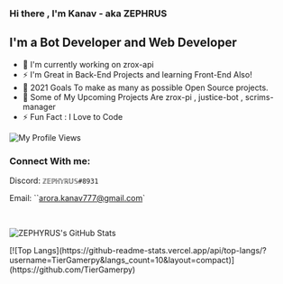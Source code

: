 ### Hi there , I'm Kanav - aka ZEPHRUS




## I'm a Bot Developer and Web Developer
- 🤖 I'm currently working on zrox-api
- ⚡ I'm Great in Back-End Projects and learning Front-End Also!
- 🥅 2021 Goals To make as many as possible Open Source projects.
- 🤖 Some of My Upcoming Projects Are  zrox-pi , justice-bot , scrims-manager
- ⚡ Fun Fact : I Love to Code

![My Profile Views](https://komarev.com/ghpvc/?username=CYBR-DEMON)

### Connect With me: 



Discord: ``ℤ𝔼ℙℍ𝕐ℝ𝕌𝕊#8931``

Email: ``arora.kanav777@gmail.com`
  

   
 
<br>

<p align="left">
<img alt="ZEPHYRUS's GitHub Stats" src="https://github-readme-stats.vercel.app/api?username=CYBR-DEMON&include_all_commits=true&count_private=true&show_icons=true&line_height=20&title_color=7A7ADB&icon_color=2234AE&text_color=D3D3D3&bg_color=0,000000,130F40" />
</p>
<p align="centre">
 [![Top Langs](https://github-readme-stats.vercel.app/api/top-langs/?username=TierGamerpy&langs_count=10&layout=compact)](https://github.com/TierGamerpy)
</p>
